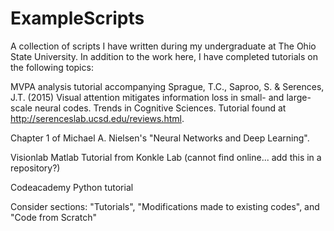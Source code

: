# ExampleScripts
A collection of scripts I have written during my undergraduate at The Ohio State University.
In addition to the work here, I have completed tutorials on the following topics:

   MVPA analysis tutorial accompanying Sprague, T.C., Saproo, S. & Serences, J.T. (2015) Visual attention mitigates information loss in small- and large-scale neural codes. Trends in Cognitive Sciences. Tutorial found at http://serenceslab.ucsd.edu/reviews.html. 

   Chapter 1 of Michael A. Nielsen's "Neural Networks and Deep Learning". 

   Visionlab Matlab Tutorial from Konkle Lab (cannot find online... add this in a repository?)
   
   Codeacademy Python tutorial
   
   Consider sections: "Tutorials", "Modifications made to existing codes", and "Code from Scratch"
